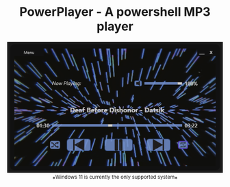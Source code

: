 <h1 align="center">PowerPlayer - A powershell MP3 player</h1>
<p align="center"><img src="https://github.com/illsk1lls/PowerPlayer/blob/main/.readme/player-screenshot.png?raw=true"><br>*<sup>Windows 11 is currently the only supported system</sup>*</p>
